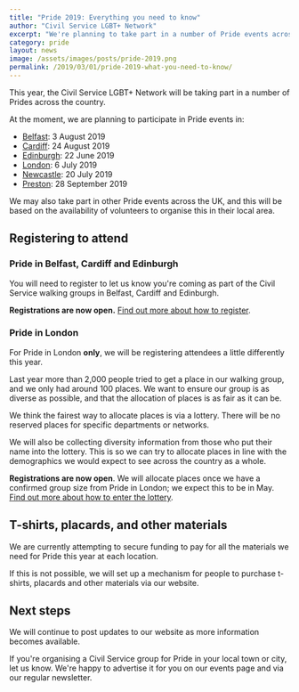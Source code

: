 ```yaml
---
title: "Pride 2019: Everything you need to know"
author: "Civil Service LGBT+ Network"
excerpt: "We're planning to take part in a number of Pride events across the UK again this year. Here's what we've got planned so far, and what you need to know."
category: pride
layout: news
image: /assets/images/posts/pride-2019.png
permalink: /2019/03/01/pride-2019-what-you-need-to-know/
---
```


This year, the Civil Service LGBT+ Network will be taking part in a number of Prides across the country. 

At the moment, we are planning to participate in Pride events in:

- [Belfast](https://www.civilservice.lgbt/event/2019-08-03-pride-belfast/): 3 August 2019
- [Cardiff](https://www.civilservice.lgbt/event/2019-08-24-pride-cymru-cardiff/): 24 August 2019
- [Edinburgh](https://www.civilservice.lgbt/event/2019-06-15-pride-in-london/): 22 June 2019
- [London](https://www.civilservice.lgbt/event/2019-07-06-pride-in-london/): 6 July 2019
- [Newcastle](https://www.civilservice.lgbt/event/2019-07-20-northern-pride-newcastle/): 20 July 2019
- [Preston](https://www.civilservice.lgbt/event/2019-09-28-pride-preston/): 28 September 2019

We may also take part in other Pride events across the UK, and this will be based on the availability of volunteers to organise this in their local area.

## Registering to attend

### Pride in Belfast, Cardiff and Edinburgh

You will need to register to let us know you're coming as part of the Civil Service walking groups in Belfast, Cardiff and Edinburgh. 

**Registrations are now open.** [Find out more about how to register](/register-pride-2019/).

### Pride in London

For Pride in London **only**, we will be registering attendees a little differently this year.

Last year more than 2,000 people tried to get a place in our walking group, and we only had around 100 places. We want to ensure our group is as diverse as possible, and that the allocation of places is as fair as it can be. 

We think the fairest way to allocate places is via a lottery. There will be no reserved places for specific departments or networks.

We will also be collecting diversity information from those who put their name into the lottery. This is so we can try to allocate places in line with the demographics we would expect to see across the country as a whole.

**Registrations are now open**. We will allocate places once we have a confirmed group size from Pride in London; we expect this to be in May. [Find out more about how to enter the lottery](/register-pride-2019/).

## T-shirts, placards, and other materials

We are currently attempting to secure funding to pay for all the materials we need for Pride this year at each location. 

If this is not possible, we will set up a mechanism for people to purchase t-shirts, placards and other materials via our website.

## Next steps

We will continue to post updates to our website as more information becomes available.

If you're organising a Civil Service group for Pride in your local town or city, let us know. We're happy to advertise it for you on our events page and via our regular newsletter.
